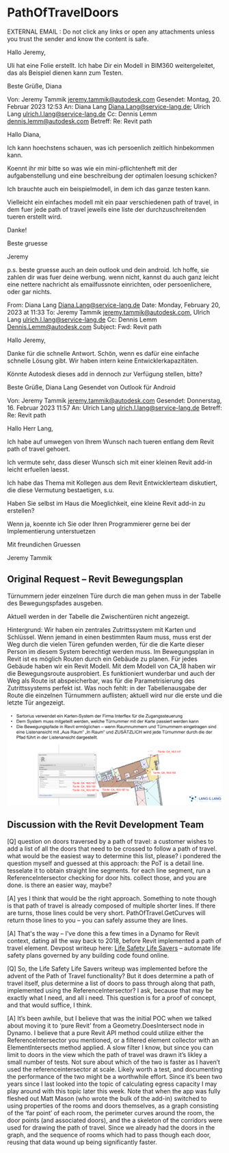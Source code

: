 # PathOfTravelDoors



EXTERNAL EMAIL : Do not click any links or open any attachments unless you trust the sender and know the content is safe.

Hallo Jeremy,

Uli hat eine Folie erstellt.
Ich habe Dir ein Modell in BIM360 weitergeleitet, das als Beispiel dienen kann zum Testen.

Beste Grüße, Diana



Von: Jeremy Tammik <jeremy.tammik@autodesk.com>
Gesendet: Montag, 20. Februar 2023 12:53
An: Diana Lang <Diana.Lang@service-lang.de>; Ulrich Lang <ulrich.l.lang@service-lang.de>
Cc: Dennis Lemm <dennis.lemm@autodesk.com>
Betreff: Re: Revit path

Hallo Diana,

Ich kann hoechstens schauen, was ich persoenlich zeitlich hinbekommen kann.

Koennt ihr mir bitte so was wie ein mini-pflichtenheft mit der aufgabenstellung und eine beschreibung der optimalen loesung schicken?

Ich brauchte auch ein beispielmodell, in dem ich das ganze testen kann.

Vielleicht ein einfaches modell mit ein paar verschiedenen path of travel, in dem fuer jede path of travel jeweils eine liste der durchzuschreitenden tueren erstellt wird.

Danke!

Beste gruesse

Jeremy

p.s. beste gruesse auch an dein outlook und dein android. Ich hoffe, sie zahlen dir was fuer deine werbung. wenn nicht, kannst du auch ganz leicht eine nettere nachricht als emailfussnote einrichten, oder persoenlichere, oder gar nichts.

From: Diana Lang <Diana.Lang@service-lang.de>
Date: Monday, February 20, 2023 at 11:33
To: Jeremy Tammik <jeremy.tammik@autodesk.com>, Ulrich Lang <ulrich.l.lang@service-lang.de>
Cc: Dennis Lemm <Dennis.Lemm@autodesk.com>
Subject: Fwd: Revit path

Hallo Jeremy,

Danke für die schnelle Antwort.  Schön, wenn es dafür eine einfache schnelle Lösung gibt. Wir haben intern keine Entwicklerkapazitäten.

Könnte Autodesk dieses add in dennoch zur Verfügung stellen, bitte?

Beste Grüße,
Diana Lang
Gesendet von Outlook für Android


Von: Jeremy Tammik <jeremy.tammik@autodesk.com>
Gesendet: Donnerstag, 16. Februar 2023 11:57
An: Ulrich Lang <ulrich.l.lang@service-lang.de>
Betreff: Re: Revit path

Hallo Herr Lang,

Ich habe auf umwegen von Ihrem Wunsch nach tueren entlang dem Revit path of travel gehoert.

Ich vermute sehr, dass dieser Wunsch sich mit einer kleinen Revit add-in leicht erfuellen laesst.

Ich habe das Thema mit Kollegen aus dem Revit Entwicklerteam diskutiert, die diese Vermutung bestaetigen, s.u.

Haben Sie selbst im Haus die Moeglichkeit, eine kleine Revit add-in zu erstellen?

Wenn ja, koennte ich Sie oder Ihren Programmierer gerne bei der Implementierung unterstuetzen

Mit freundichen Gruessen

Jeremy Tammik


## Original Request &ndash; Revit Bewegungsplan

Türnummern jeder einzelnen Türe durch die man gehen muss in der Tabelle des Bewegungspfades ausgeben.

Aktuell werden in der Tabelle die Zwischentüren nicht angezeigt.

Hintergrund: Wir haben ein zentrales Zutrittssystem mit Karten und Schlüssel.
Wenn jemand in einen bestimmten Raum muss, muss erst der Weg durch die vielen Türen gefunden werden, für die die Karte dieser Person im diesem System berechtigt werden muss.
Im Bewegungsplan in Revit ist es möglich Routen durch ein Gebäude zu planen.
Für jedes Gebäude haben wir ein Revit Modell.
Mit dem Modell von CA_18 haben wir die Bewegungsroute ausprobiert.
Es funktioniert wunderbar und auch der Weg als Route ist abspeicherbar, was für die Parametrisierung des Zutrittssystems perfekt ist.
Was noch fehlt: in der Tabellenausgabe der Route die einzelnen Türnummern auflisten; aktuell wird nur die erste und die letzte Tür angezeigt.

<img src="img/task.png" alt="Türnummern im Bewegungspfad" title="Türnummern im Bewegungspfad" width="600"/> <!-- 1200 x 520 pixels -->

## Discussion with the Revit Development Team

[Q] question on doors traversed by a path of travel: a customer wishes to add a list of all the doors that need to be crossed to follow a path of travel. what would be the easiest way to determine this list, please?
i pondered the question myself and guessed at this approach: the PoT is a detail line. tesselate it to obtain straight line segments. for each line segment, run a ReferenceIntersector checking for door hits. collect those, and you are done.
is there an easier way, maybe?

[A] yes I think that would be the right approach. Something to note though is that path of travel is already composed of multiple shorter lines. If there are turns, those lines could be very short. PathOfTravel.GetCurves will return those lines to you &ndash; you can safely assume they are lines.

[A] That's the way &ndash; I've done this a few times in a Dynamo for Revit context, dating all the way back to 2018, before Revit implemented a path of travel element.
Devpost writeup here: [Life Safety Life Savers](https://devpost.com/software/life-safety-life-savers)
 &ndash;  automate life safety plans governed by any building code found online.

[Q] So, the Life Safety Life Savers writeup was implemented before the advent of the Path of Travel functionality? But it does determine a path of travel itself, plus determine a list of doors to pass through along that path, implemented using the ReferenceIntersector? I ask, because  that may be exactly what I need, and all i need. This question is for a proof of concept, and that would suffice, I think.

[A] It’s been awhile, but I believe that was the initial POC when we talked about moving it to ‘pure Revit’ from a Geometry.DoesIntersect node in Dynamo.
I believe that a pure Revit API method could utilize either the ReferenceIntersector you mentioned, or a filtered element collector with an ElementIntersects method applied. A slow filter I know, but since you can limit to doors in the view which the path of travel was drawn it’s likley a small number of tests. Not sure about which of the two is faster as I haven’t used the referenceintersector at scale. Likely worth a test, and documenting the performance of the two might be a worthwhile effort.
Since it’s been two years since I last looked into the topic of calculating egress capacity I may play around with this topic later this week.
Note that when the app was fully fleshed out Matt Mason (who wrote the bulk of the add-in) switched to using properties of the rooms and doors themselves, as a graph consisting of the ‘far point’ of each room, the perimeter curves around the room, the door points (and associated doors), and the a skeleton of the corridors were used for drawing the path of travel. Since we already had the doors in the graph, and the sequence of rooms which had to pass though each door, reusing that data wound up being significantly faster.
